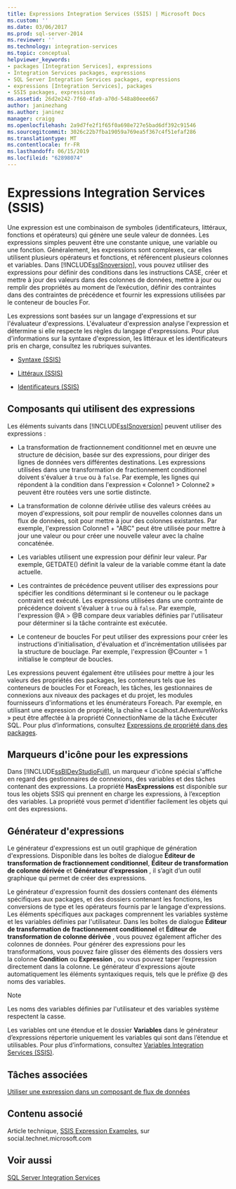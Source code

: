 ```yaml
---
title: Expressions Integration Services (SSIS) | Microsoft Docs
ms.custom: ''
ms.date: 03/06/2017
ms.prod: sql-server-2014
ms.reviewer: ''
ms.technology: integration-services
ms.topic: conceptual
helpviewer_keywords:
- packages [Integration Services], expressions
- Integration Services packages, expressions
- SQL Server Integration Services packages, expressions
- expressions [Integration Services], packages
- SSIS packages, expressions
ms.assetid: 26d2e242-7f60-4fa9-a70d-548a80eee667
author: janinezhang
ms.author: janinez
manager: craigg
ms.openlocfilehash: 2a9d7fe2f1f65f0a698e727e5bad6df392c91546
ms.sourcegitcommit: 3026c22b7fba19059a769ea5f367c4f51efaf286
ms.translationtype: MT
ms.contentlocale: fr-FR
ms.lasthandoff: 06/15/2019
ms.locfileid: "62898074"
---
```

# <a name="integration-services-ssis-expressions"></a>Expressions Integration Services (SSIS)
  Une expression est une combinaison de symboles (identificateurs, littéraux, fonctions et opérateurs) qui génère une seule valeur de données. Les expressions simples peuvent être une constante unique, une variable ou une fonction. Généralement, les expressions sont complexes, car elles utilisent plusieurs opérateurs et fonctions, et référencent plusieurs colonnes et variables. Dans [!INCLUDE[ssISnoversion](../../includes/ssisnoversion-md.md)], vous pouvez utiliser des expressions pour définir des conditions dans les instructions CASE, créer et mettre à jour des valeurs dans des colonnes de données, mettre à jour ou remplir des propriétés au moment de l’exécution, définir des contraintes dans des contraintes de précédence et fournir les expressions utilisées par le conteneur de boucles For.  
  
 Les expressions sont basées sur un langage d'expressions et sur l'évaluateur d'expressions. L'évaluateur d'expression analyse l'expression et détermine si elle respecte les règles du langage d'expressions. Pour plus d'informations sur la syntaxe d'expression, les littéraux et les identificateurs pris en charge, consultez les rubriques suivantes.  
  
-   [Syntaxe &#40;SSIS&#41;](syntax-ssis.md)  
  
-   [Littéraux &#40;SSIS&#41;](numeric-string-and-boolean-literals.md)  
  
-   [Identificateurs &#40;SSIS&#41;](identifiers-ssis.md)  
  
## <a name="components-that-use-expressions"></a>Composants qui utilisent des expressions  
 Les éléments suivants dans [!INCLUDE[ssISnoversion](../../includes/ssisnoversion-md.md)] peuvent utiliser des expressions :  
  
-   La transformation de fractionnement conditionnel met en œuvre une structure de décision, basée sur des expressions, pour diriger des lignes de données vers différentes destinations. Les expressions utilisées dans une transformation de fractionnement conditionnel doivent s'évaluer à `true` ou à `false`. Par exemple, les lignes qui répondent à la condition dans l'expression « Colonne1 > Colonne2 » peuvent être routées vers une sortie distincte.  
  
-   La transformation de colonne dérivée utilise des valeurs créées au moyen d'expressions, soit pour remplir de nouvelles colonnes dans un flux de données, soit pour mettre à jour des colonnes existantes. Par exemple, l'expression Colonne1 + "ABC" peut être utilisée pour mettre à jour une valeur ou pour créer une nouvelle valeur avec la chaîne concaténée.  
  
-   Les variables utilisent une expression pour définir leur valeur. Par exemple, GETDATE() définit la valeur de la variable comme étant la date actuelle.  
  
-   Les contraintes de précédence peuvent utiliser des expressions pour spécifier les conditions déterminant si le conteneur ou le package contraint est exécuté. Les expressions utilisées dans une contrainte de précédence doivent s'évaluer à `true` ou à `false`. Par exemple, l'expression \@A > \@B compare deux variables définies par l'utilisateur pour déterminer si la tâche contrainte est exécutée.  
  
-   Le conteneur de boucles For peut utiliser des expressions pour créer les instructions d'initialisation, d'évaluation et d'incrémentation utilisées par la structure de bouclage. Par exemple, l'expression \@Counter = 1 initialise le compteur de boucles.  
  
 Les expressions peuvent également être utilisées pour mettre à jour les valeurs des propriétés des packages, les conteneurs tels que les conteneurs de boucles For et Foreach, les tâches, les gestionnaires de connexions aux niveaux des packages et du projet, les modules fournisseurs d'informations et les énumérateurs Foreach. Par exemple, en utilisant une expression de propriété, la chaîne « Localhost.AdventureWorks » peut être affectée à la propriété ConnectionName de la tâche Exécuter SQL. Pour plus d’informations, consultez [Expressions de propriété dans des packages](use-property-expressions-in-packages.md).  
  
## <a name="icon-markers-for-expressions"></a>Marqueurs d'icône pour les expressions  
 Dans [!INCLUDE[ssBIDevStudioFull](../../includes/ssbidevstudiofull-md.md)], un marqueur d'icône spécial s'affiche en regard des gestionnaires de connexions, des variables et des tâches contenant des expressions. La propriété **HasExpressions** est disponible sur tous les objets SSIS qui prennent en charge les expressions, à l’exception des variables. La propriété vous permet d'identifier facilement les objets qui ont des expressions.  
  
## <a name="expression-builder"></a>Générateur d'expressions  
 Le générateur d'expressions est un outil graphique de génération d'expressions. Disponible dans les boîtes de dialogue **Éditeur de transformation de fractionnement conditionnel**, **Éditeur de transformation de colonne dérivée** et **Générateur d’expression** , il s’agit d’un outil graphique qui permet de créer des expressions.  
  
 Le générateur d'expression fournit des dossiers contenant des éléments spécifiques aux packages, et des dossiers contenant les fonctions, les conversions de type et les opérateurs fournis par le langage d'expressions. Les éléments spécifiques aux packages comprennent les variables système et les variables définies par l'utilisateur. Dans les boîtes de dialogue **Éditeur de transformation de fractionnement conditionnel** et **Éditeur de transformation de colonne dérivée** , vous pouvez également afficher des colonnes de données. Pour générer des expressions pour les transformations, vous pouvez faire glisser des éléments des dossiers vers la colonne **Condition** ou **Expression** , ou vous pouvez taper l’expression directement dans la colonne. Le générateur d'expressions ajoute automatiquement les éléments syntaxiques requis, tels que le préfixe \@ des noms des variables.  
  
> [!NOTE]  
>  Les noms des variables définies par l'utilisateur et des variables système respectent la casse.  
  
 Les variables ont une étendue et le dossier **Variables** dans le générateur d’expressions répertorie uniquement les variables qui sont dans l’étendue et utilisables. Pour plus d’informations, consultez [Variables Integration Services &#40;SSIS&#41;](../integration-services-ssis-variables.md).  
  
## <a name="related-tasks"></a>Tâches associées  
 [Utiliser une expression dans un composant de flux de données](../use-an-expression-in-a-data-flow-component.md)  
  
## <a name="related-content"></a>Contenu associé  
 Article technique, [SSIS Expression Examples](https://go.microsoft.com/fwlink/?LinkId=220761), sur social.technet.microsoft.com  
  
## <a name="see-also"></a>Voir aussi  
 [SQL Server Integration Services](../sql-server-integration-services.md)  
  
  
